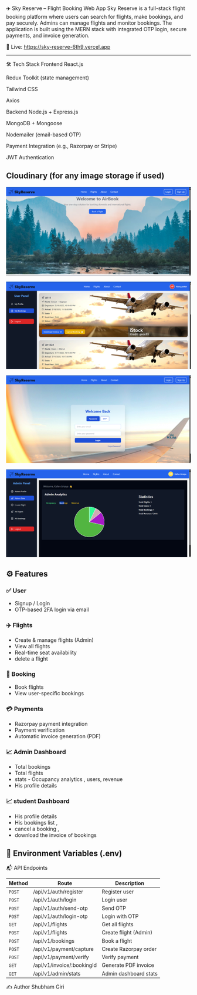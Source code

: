 ✈️ Sky Reserve – Flight Booking Web App
Sky Reserve is a full-stack flight booking platform where users can search for flights, make bookings, and pay securely. Admins can manage flights and monitor bookings. The application is built using the MERN stack with integrated OTP login, secure payments, and invoice generation.

🚀 Live: https://sky-reserve-6th9.vercel.app


---

🛠 Tech Stack
Frontend
React.js

Redux Toolkit (state management)

Tailwind CSS

Axios

Backend
Node.js + Express.js

MongoDB + Mongoose

Nodemailer (email-based OTP)

Payment Integration (e.g., Razorpay or Stripe)

JWT Authentication

Cloudinary (for any image storage if used)
---


![Homepage Screenshot](screenshots/HomePage.png)

![Booking Screenshot](screenshots/BookingPage.png)

![Login Screenshot](screenshots/LoginPage.png)

![Dashboard Screenshot](screenshots/AdminDashboard.png)

## ⚙️ Features

### ✅ User
- Signup / Login
- OTP-based 2FA login via email

### ✈️ Flights
- Create & manage flights (Admin)
- View all flights
- Real-time seat availability
- delete a flight

### 🧾 Booking
- Book flights
- View user-specific bookings

### 💳 Payments
- Razorpay payment integration
- Payment verification
- Automatic invoice generation (PDF)

### 📈 Admin Dashboard
- Total bookings 
- Total flights 
- stats - Occupancy analytics , users, revenue
- His profile details 

### 📈 student Dashboard
- His profile details 
- His bookings list ,
- cancel a booking ,
- download the invoice of bookings 


## 🔐 Environment Variables (.env)

 📬 API Endpoints

| Method | Route | Description |
|--------|-------|-------------|
| `POST` | /api/v1/auth/register | Register user |
| `POST` | /api/v1/auth/login | Login user |
| `POST` | /api/v1/auth/send-otp | Send OTP |
| `POST` | /api/v1/auth/login-otp | Login with OTP |
| `GET`  | /api/v1/flights | Get all flights |
| `POST` | /api/v1/flights | Create flight (Admin) |
| `POST` | /api/v1/bookings | Book a flight |
| `POST` | /api/v1/payment/capture | Create Razorpay order |
| `POST` | /api/v1/payment/verify | Verify payment |
| `GET`  | /api/v1/invoice/:bookingId | Generate PDF invoice |
| `GET`  | /api/v1/admin/stats | Admin dashboard stats |

✍️ Author
Shubham Giri

